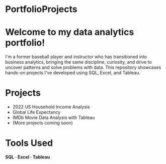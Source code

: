 # PortfolioProjects

# Welcome to my data analytics portfolio!
I'm a former baseball player and instructor who has transitioned into business analytics, bringing the same discipline, curiosity, and drive to uncover patterns and solve problems with data. This repository showcases hands-on projects I've developed using SQL, Excel, and Tableau.

# Projects
- 2022 US Household Income Analysis
- Global Life Expectancy
- IMDb Movie Data Analysis with Tableau
- (More projects coming soon)

# Tools Used
**SQL · Excel · Tableau**
